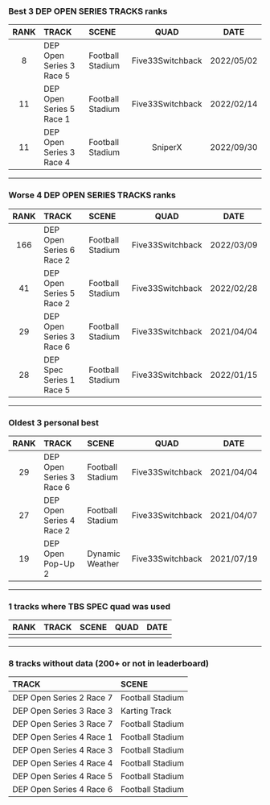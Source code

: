 ### Best 3 DEP OPEN SERIES TRACKS ranks
|RANK|TRACK|SCENE|QUAD|DATE|
|:---:|:---|:---|:---:|:---:|
|8|DEP Open Series 3 Race 5|Football Stadium|Five33Switchback|2022/05/02|
|11|DEP Open Series 5 Race 1|Football Stadium|Five33Switchback|2022/02/14|
|11|DEP Open Series 3 Race 4|Football Stadium|SniperX|2022/09/30|
---
### Worse 4 DEP OPEN SERIES TRACKS ranks
|RANK|TRACK|SCENE|QUAD|DATE|
|:---:|:---|:---|:---:|:---:|
|166|DEP Open Series 6 Race 2|Football Stadium|Five33Switchback|2022/03/09|
|41|DEP Open Series 5 Race 2|Football Stadium|Five33Switchback|2022/02/28|
|29|DEP Open Series 3 Race 6|Football Stadium|Five33Switchback|2021/04/04|
|28|DEP Spec Series 1 Race 5|Football Stadium|Five33Switchback|2022/01/15|
---
### Oldest 3 personal best
|RANK|TRACK|SCENE|QUAD|DATE|
|:---:|:---|:---|:---:|:---:|
|29|DEP Open Series 3 Race 6|Football Stadium|Five33Switchback|2021/04/04|
|27|DEP Open Series 4 Race 2|Football Stadium|Five33Switchback|2021/04/07|
|19|DEP Open Pop-Up 2|Dynamic Weather|Five33Switchback|2021/07/19|
---
### 1 tracks where TBS SPEC quad was used
|RANK|TRACK|SCENE|QUAD|DATE|
|:---:|:---|:---|:---:|:---:|
||||||
---
### 8 tracks without data (200+ or not in leaderboard)
|TRACK|SCENE|
|:---|:---|
|DEP Open Series 2 Race 7|Football Stadium|
|DEP Open Series 3 Race 3|Karting Track|
|DEP Open Series 3 Race 7|Football Stadium|
|DEP Open Series 4 Race 1|Football Stadium|
|DEP Open Series 4 Race 3|Football Stadium|
|DEP Open Series 4 Race 4|Football Stadium|
|DEP Open Series 4 Race 5|Football Stadium|
|DEP Open Series 4 Race 6|Football Stadium|
